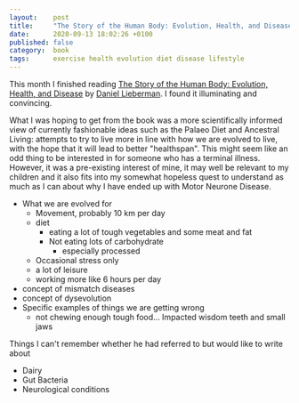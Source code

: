 ```yaml
---
layout:    post
title:     "The Story of the Human Body: Evolution, Health, and Disease"
date:      2020-09-13 18:02:26 +0100
published: false
category:  book
tags:      exercise health evolution diet disease lifestyle
---
```

This month I finished reading [The Story of the Human Body: Evolution, Health, and Disease](https://www.goodreads.com/book/show/17736859-the-story-of-the-human-body) by [Daniel Lieberman](https://scholar.harvard.edu/dlieberman/home). I found it illuminating and convincing.

<!--more-->

What I was hoping to get from the book was a more scientifically informed view of currently fashionable ideas such as the Palaeo Diet and Ancestral Living: attempts to try to live more in line with how we are evolved to live, with the hope that it will lead to better "healthspan". This might seem like an odd thing to be interested in for someone who has a terminal illness. However, it was a pre-existing interest of mine, it may well be relevant to my children and it also fits into my somewhat hopeless quest to understand as much as I can about why I have ended up with Motor Neurone Disease.

  - What we are evolved for
    - Movement, probably 10 km per day
    - diet
      - eating a lot of tough vegetables and some meat and fat
      - Not eating lots of carbohydrate
        - especially processed
    - Occasional stress only
    - a lot of leisure
    - working more like 6 hours per day
  - concept of mismatch diseases
  - concept of dysevolution
  - Specific examples of things we are getting wrong
    - not chewing enough tough food... Impacted wisdom teeth and small jaws

Things I can't remember whether he had referred to but would like to write about

  - Dairy
  - Gut Bacteria
  - Neurological conditions
  